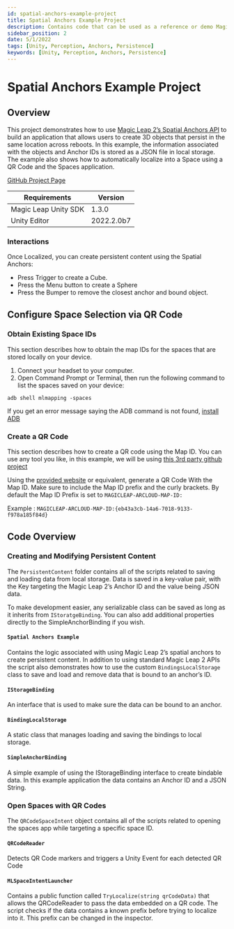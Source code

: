 ```yaml
---
id: spatial-anchors-example-project
title: Spatial Anchors Example Project
description: Contains code that can be used as a reference or demo Magic Leap 2's Spatial Anchors functionality.
sidebar_position: 2
date: 5/1/2022
tags: [Unity, Perception, Anchors, Persistence]
keywords: [Unity, Perception, Anchors, Persistence]
---
```


# Spatial Anchors Example Project

## Overview

This project demonstrates how to use [Magic Leap 2’s Spatial Anchors API](https://developer-docs.magicleap.cloud/docs/guides/unity/perception/anchors/spatial-anchors-overview) to build an application that allows users to create 3D objects that persist in the same location across reboots. In this example, the information associated with the objects and Anchor IDs is stored as a JSON file in local storage. The example also shows how to automatically localize into a Space using a QR Code and the Spaces application.

[GitHub Project Page](https://github.com/magicleap/SpatialAnchorsExample)


| Requirements| Version|
|--| --|
|Magic Leap Unity SDK | 1.3.0 |
|Unity Editor| 2022.2.0b7 |

### Interactions

Once Localized, you can create persistent content using the Spatial Anchors:

- Press Trigger to create a Cube.
- Press the Menu button to create a Sphere
- Press the Bumper to remove the closest anchor and bound object.

## Configure Space Selection via QR Code

### Obtain Existing Space IDs

This section describes how to obtain the map IDs for the spaces that are stored locally on your device.

1. Connect your headset to your computer.
2. Open Command Prompt or Terminal, then run the following command to list the spaces saved on your device:

```shell
adb shell mlmapping -spaces
```

If you get an error message saying the ADB command is not found, [install ADB](https://developer-docs.magicleap.cloud/docs/guides/developer-tools/android-debug-bridge/adb-setup)

### Create a QR Code

This section describes how to create a QR code using the Map ID. You can use any tool you like, in this example, we will be using [this 3rd party github project](https://www.nayuki.io/page/qr-code-generator-library)

Using the [provided website](https://www.nayuki.io/page/qr-code-generator-library) or equivalent, generate a QR Code With the Map ID. Make sure to include the Map ID prefix and the curly brackets. By default the Map ID Prefix is set to `MAGICLEAP-ARCLOUD-MAP-ID:`

Example : `MAGICLEAP-ARCLOUD-MAP-ID:{eb43a3cb-14a6-7018-9133-f978a185f84d}`

## Code Overview

### Creating and Modifying Persistent Content

The `PersistentContent` folder contains all of the scripts related to saving and loading data from local storage. Data is saved in a key-value pair, with the Key targeting the Magic Leap 2’s Anchor ID and the value being JSON data.

To make development easier, any serializable class can be saved as long as it inherits from `IStoratgeBinding`. You can also add additional properties directly to the SimpleAnchorBinding if you wish.

#### `Spatial Anchors Example`

Contains the logic associated with using Magic Leap 2’s spatial anchors to create persistent content. In addition to using standard Magic Leap 2 APIs the script also demonstrates how to use the custom `BindingsLocalStorage` class to save and load and remove data that is bound to an anchor’s ID.

#### `IStorageBinding`

An interface that is used to make sure the data can be bound to an anchor.

#### `BindingLocalStorage`

A static class that manages loading and saving the bindings to local storage.

#### `SimpleAnchorBinding`

A simple example of using the IStorageBinding interface to create bindable data. In this example application the data contains an Anchor ID and a JSON String.

### Open Spaces with QR Codes

The `QRCodeSpaceIntent` object contains all of the scripts related to opening the spaces app while targeting a specific space ID.

#### `QRCodeReader`

Detects QR Code markers and triggers a Unity Event for each detected QR Code

#### `MLSpaceIntentLauncher`

Contains a public function called `TryLocalize(string qrCodeData)` that allows the QRCodeReader to pass the data embedded on a QR code. The script checks if the data contains a known prefix before trying to localize into it. This prefix can be changed in the inspector.

